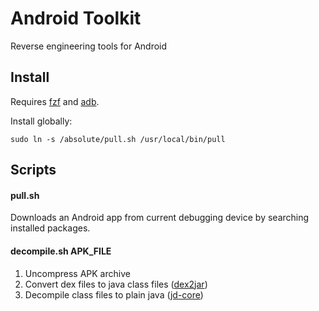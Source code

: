 # Android Toolkit
Reverse engineering tools for Android

## Install
Requires [fzf](https://github.com/junegunn/fzf) and [adb](https://developer.android.com/studio/releases/platform-tools.html).

Install globally:
```
sudo ln -s /absolute/pull.sh /usr/local/bin/pull
```

## Scripts
#### pull.sh
Downloads an Android app from current debugging device by searching installed packages.

#### decompile.sh APK_FILE
1. Uncompress APK archive
1. Convert dex files to java class files ([dex2jar](https://github.com/pxb1988/dex2jar))
1. Decompile class files to plain java ([jd-core](https://github.com/java-decompiler/jd-core))
